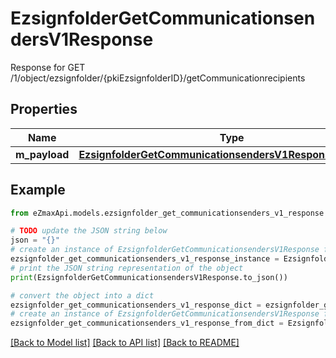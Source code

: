 # EzsignfolderGetCommunicationsendersV1Response

Response for GET /1/object/ezsignfolder/{pkiEzsignfolderID}/getCommunicationrecipients

## Properties

Name | Type | Description | Notes
------------ | ------------- | ------------- | -------------
**m_payload** | [**EzsignfolderGetCommunicationsendersV1ResponseMPayload**](EzsignfolderGetCommunicationsendersV1ResponseMPayload.md) |  | 

## Example

```python
from eZmaxApi.models.ezsignfolder_get_communicationsenders_v1_response import EzsignfolderGetCommunicationsendersV1Response

# TODO update the JSON string below
json = "{}"
# create an instance of EzsignfolderGetCommunicationsendersV1Response from a JSON string
ezsignfolder_get_communicationsenders_v1_response_instance = EzsignfolderGetCommunicationsendersV1Response.from_json(json)
# print the JSON string representation of the object
print(EzsignfolderGetCommunicationsendersV1Response.to_json())

# convert the object into a dict
ezsignfolder_get_communicationsenders_v1_response_dict = ezsignfolder_get_communicationsenders_v1_response_instance.to_dict()
# create an instance of EzsignfolderGetCommunicationsendersV1Response from a dict
ezsignfolder_get_communicationsenders_v1_response_from_dict = EzsignfolderGetCommunicationsendersV1Response.from_dict(ezsignfolder_get_communicationsenders_v1_response_dict)
```
[[Back to Model list]](../README.md#documentation-for-models) [[Back to API list]](../README.md#documentation-for-api-endpoints) [[Back to README]](../README.md)


